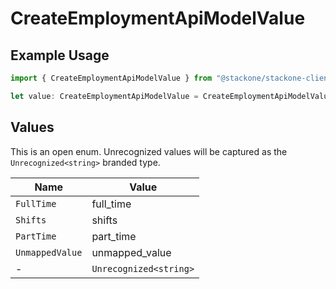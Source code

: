 # CreateEmploymentApiModelValue

## Example Usage

```typescript
import { CreateEmploymentApiModelValue } from "@stackone/stackone-client-ts/sdk/models/shared";

let value: CreateEmploymentApiModelValue = CreateEmploymentApiModelValue.Shifts;
```

## Values

This is an open enum. Unrecognized values will be captured as the `Unrecognized<string>` branded type.

| Name                   | Value                  |
| ---------------------- | ---------------------- |
| `FullTime`             | full_time              |
| `Shifts`               | shifts                 |
| `PartTime`             | part_time              |
| `UnmappedValue`        | unmapped_value         |
| -                      | `Unrecognized<string>` |